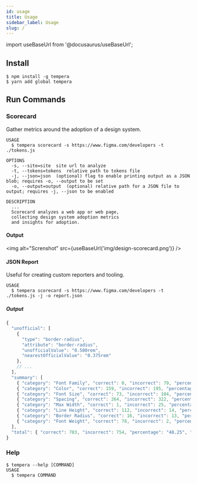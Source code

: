 ```yaml
---
id: usage
title: Usage
sidebar_label: Usage
slug: /
---
```

import useBaseUrl from '@docusaurus/useBaseUrl';

<!-- usage -->

## Install

```sh-session
$ npm install -g tempera
$ yarn add global tempera
```

## Run Commands

### Scorecard

Gather metrics around the adoption of a design system.

```sh-session
USAGE
  $ tempera scorecard -s https://www.figma.com/developers -t ./tokens.js 

OPTIONS
  -s, --site=site  site url to analyze
  -t, --tokens=tokens  relative path to tokens file
  -j, --json=json  (optional) flag to enable printing output as a JSON blob; requires -o, --output to be set
  -o, --output=output  (optional) relative path for a JSON file to output; requires -j, --json to be enabled

DESCRIPTION
  ...
  Scorecard analyzes a web app or web page,
  collecting design system adoption metrics
  and insights for adoption.
```

#### Output

<img alt="Screnshot" src={useBaseUrl('img/design-scorecard.png')} />

#### JSON Report

Useful for creating custom reporters and tooling.

```sh-session
USAGE
  $ tempera scorecard -s https://www.figma.com/developers -t ./tokens.js -j -o report.json
```

##### Output

```javascript
{
  "unofficial": [
    {
      "type": "border-radius",
      "attribute": "border-radius",
      "unofficialValue": "0.500rem",
      "nearestOfficialValue": "0.375rem"
    },
    // ...
  ],
  "summary": [
    { "category": "Font Family", "correct": 0, "incorrect": 79, "percentage": "0.00" },
    { "category": "Color", "correct": 159, "incorrect": 195, "percentage": "44.92" },
    { "category": "Font Size", "correct": 73, "incorrect": 104, "percentage": "41.24" },
    { "category": "Spacing", "correct": 264, "incorrect": 322, "percentage": "45.05" },
    { "category": "Max Width", "correct": 1, "incorrect": 25, "percentage": "3.85" },
    { "category": "Line Height", "correct": 112, "incorrect": 14, "percentage": "88.89" },
    { "category": "Border Radius", "correct": 16, "incorrect": 13, "percentage": "55.17" },
    { "category": "Font Weight", "correct": 78, "incorrect": 2, "percentage": "97.50" }
  ],
  "total": { "correct": 703, "incorrect": 754, "percentage": "48.25", "grade": "F" }
}
```

### Help
```sh-session
$ tempera --help [COMMAND]
USAGE
  $ tempera COMMAND
```

<!-- usagestop -->